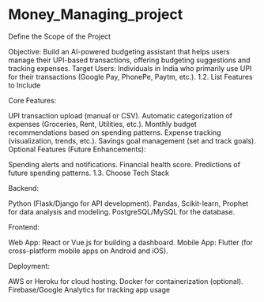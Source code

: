 # Money_Managing_project

 Define the Scope of the Project


Objective: Build an AI-powered budgeting assistant that helps users manage their UPI-based transactions, offering budgeting suggestions and tracking expenses.
Target Users: Individuals in India who primarily use UPI for their transactions (Google Pay, PhonePe, Paytm, etc.).
1.2. List Features to Include



Core Features:

UPI transaction upload (manual or CSV).
Automatic categorization of expenses (Groceries, Rent, Utilities, etc.).
Monthly budget recommendations based on spending patterns.
Expense tracking (visualization, trends, etc.).
Savings goal management (set and track goals).
Optional Features (Future Enhancements):

Spending alerts and notifications.
Financial health score.
Predictions of future spending patterns.
1.3. Choose Tech Stack




Backend:

Python (Flask/Django for API development).
Pandas, Scikit-learn, Prophet for data analysis and modeling.
PostgreSQL/MySQL for the database.


Frontend:

Web App: React or Vue.js for building a dashboard.
Mobile App: Flutter (for cross-platform mobile apps on Android and iOS).




Deployment:

AWS or Heroku for cloud hosting.
Docker for containerization (optional).
Firebase/Google Analytics for tracking app usage
